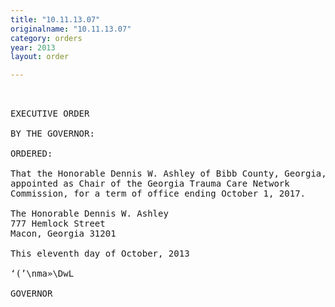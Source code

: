 ```yaml
---
title: "10.11.13.07"
originalname: "10.11.13.07"
category: orders
year: 2013
layout: order

---
```

<pre>
 

EXECUTIVE ORDER

BY THE GOVERNOR:

ORDERED:

That the Honorable Dennis W. Ashley of Bibb County, Georgia, is
appointed as Chair of the Georgia Trauma Care Network
Commission, for a term of office ending October 1, 2017.

The Honorable Dennis W. Ashley
777 Hemlock Street
Macon, Georgia 31201

This eleventh day of October, 2013

‘(’\nma»\DwL

GOVERNOR

</pre>
